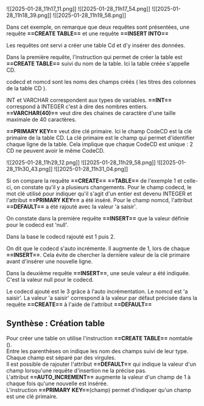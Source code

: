 

![[2025-01-28_11h17_11.png]]
![[2025-01-28_11h17_54.png]]
![[2025-01-28_11h18_39.png]]
![[2025-01-28_11h19_58.png]]

Dans cet exemple, on remarque que deux requêtes sont présentées, une requête **==CREATE TABLE==** et une requête **==INSERT INTO==**

Les requêtes ont servi a créer une table Cd et d'y insérer des données.

Dans la première requête, l'instruction qui permet de créer la table est   
**==CREATE TABLE==** suivi du nom de la table. Ici la table créée s'appelle CD.

codecd et nomcd sont les noms des champs créés ( les titres des colonnes de la table CD ).

INT et VARCHAR correspondent aux types de variables. **==INT==** correspond à INTEGER c'est à dire des nombres entiers. **==VARCHAR(40)==** veut dire des chaines de caractère d'une taille maximale de 40 caractères.

**==PRIMARY KEY==** veut dire clé primaire. Ici le champ CodeCD est la clé primaire de la table CD. La clé primaire est le champ qui permet d'identifier chaque ligne de la table. Cela implique que chaque CodeCD est unique : 2 CD ne peuvent avoir le même CodeCD.


![[2025-01-28_11h29_12.png]]
![[2025-01-28_11h29_58.png]]
![[2025-01-28_11h30_43.png]]
![[2025-01-28_11h31_04.png]]


Si on compare la requête **==CREATE==** **==TABLE==** de l'exemple 1 et celle-ci, on constate qu'il y a plusieurs changements. Pour le champ codecd, le mot clé utilisé pour indiquer qu'il s'agit d'un entier est devenu INTEGER et l'attribut **==PRIMARY KEY==** a été inséré. Pour le champ nomcd, l'attribut **==DEFAULT==** a été rajouté avec la valeur 'a saisir'.

On constate dans la première requête **==INSERT==** que la valeur définie pour le codecd est 'null'. 

Dans la base le codecd rajouté est 1 puis 2. 

On dit que le codecd s'auto incrémente. Il augmente de 1, lors de chaque **==INSERT==**. Cela évite de chercher la dernière valeur de la clé primaire avant d'insérer une nouvelle ligne.

Dans la deuxième requête **==INSERT==**, une seule valeur a été indiquée. C'est la valeur null pour le codecd.

Le codecd ajouté est le 3 grâce à l'auto incrémentation. Le nomcd est 'a saisir'. La valeur 'a saisir' correspond à la valeur par défaut précisée dans la requête **==CREATE==** à l'aide de l'attribut **==DEFAULT==**


## Synthèse : Création table

Pour créer une table on utilise l'instruction **==CREATE TABLE==** nomtable ().  
Entre les parenthèses on indique les nom des champs suivi de leur type.  
Chaque champ est séparé par des virgules.  
Il est possible de rajouter l'attribut **==DEFAULT==** qui indique la valeur d'un champ lorsqu'une requête d'insertion ne la précise pas.  
L'attribut **==AUTO_INCREMENT==** augmente la valeur d'un champ de 1 à chaque fois qu'une nouvelle est insérée.  
L'instruction **==PRIMARY KEY==**(champ) permet d'indiquer qu'un champ est une clé primaire.